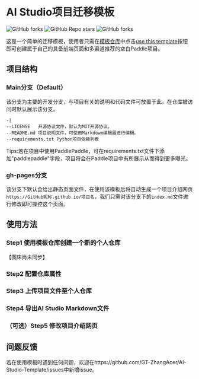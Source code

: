 # AI Studio项目迁移模板

![GitHub forks](https://img.shields.io/github/forks/GT-ZhangAcer/AI-Studio-Template?style=for-the-badge) ![GitHub Repo stars](https://img.shields.io/github/stars/GT-ZhangAcer/AI-Studio-Template?style=for-the-badge) ![GitHub forks](https://img.shields.io/github/forks/GT-ZhangAcer/AI-Studio-Template?label=%E5%9C%A8AI_Studio%E4%B8%8A%E8%BF%90%E8%A1%8C&style=for-the-badge)  

这是一个简单的迁移模板，使用者只需在[模板仓库](https://github.com/GT-ZhangAcer/AI-Studio-Template)中点击[use this template](https://github.com/GT-ZhangAcer/AI-Studio-Template/generate)按钮即可创建属于自己的具备前端页面和多渠道推荐的空白Paddle项目。


## 项目结构

### Main分支（Default）
该分支为主要的开发分支，与项目有关的说明和代码文件可放置于此，在仓库被访问时默认展示该分支。
```
-|
--LICENSE   开源协议文件，默认为MIT开源协议。
--README.md 项目说明文件，可使用Markdowm编辑器进行编辑。
--requirements.txt Python项目依赖列表
```
Tips:若在项目中使用PaddlePaddle，可在requirements.txt文件下添加"paddlepaddle"字段，项目将会在Paddle项目中有所展示从而得到更多曝光。  
### gh-pages分支
该分支下默认会给出静态页面文件，在使用该模板后将自动生成一个项目介绍网页`https://GitHub昵称.github.io/项目名`，我们只需对该分支下的`index.md`文件进行修改即可操控这个页面。

## 使用方法

### Step1 使用模板仓库创建一个新的个人仓库
【图床尚未同步】
### Step2 配置仓库属性
### Step3 上传项目文件至个人仓库
### Step4 导出AI Studio Markdown文件
### （可选）Step5 修改项目介绍网页

## 问题反馈
若在使用模板时遇到任何问题，欢迎在https://github.com/GT-ZhangAcer/AI-Studio-Template/issues中新增issue。
